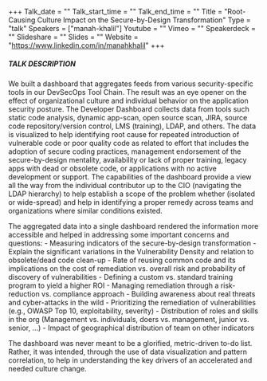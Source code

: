 +++
Talk_date = ""
Talk_start_time = ""
Talk_end_time = ""
Title = "Root-Causing Culture Impact on the Secure-by-Design Transformation"
Type = "talk"
Speakers = ["manah-khalil"]
Youtube = ""
Vimeo = ""
Speakerdeck = ""
Slideshare = ""
Slides = ""
Website = "https://www.linkedin.com/in/manahkhalil"
+++

##### TALK DESCRIPTION

We built a dashboard that aggregates feeds from various security-specific tools in our DevSecOps Tool Chain. The result was an eye opener on the effect of organizational culture and individual behavior on the application security posture. The Developer Dashboard collects data from tools such static code analysis, dynamic app-scan, open source scan, JIRA, source code repository/version control, LMS (training), LDAP, and others. The data is visualized to help identifying root cause for repeated introduction of vulnerable code or poor quality code as related to effort that includes the adoption of secure coding practices, management endorsement of the secure-by-design mentality, availability or lack of proper training, legacy apps with dead or obsolete code, or applications with no active development or support. The capabilities of the dashboard provide a view all the way from the individual contributor up to the CIO (navigating the LDAP hierarchy) to help establish a scope of the problem whether (isolated or wide-spread) and help in identifying a proper remedy across teams and organizations where similar conditions existed.

The aggregated data into a single dashboard rendered the information more accessible and helped in addressing some important concerns and questions: - Measuring indicators of the secure-by-design transformation - Explain the significant variations in the Vulnerability Density and relation to obsolete/dead code clean-up - Rate of reusing common code and its implications on the cost of remediation vs. overall risk and probability of discovery of vulnerabilities - Defining a custom vs. standard training program to yield a higher ROI - Managing remediation through a risk-reduction vs. compliance approach - Building awareness about real threats and cyber-attacks in the wild - Prioritizing the remediation of vulnerabilities (e.g., OWASP Top 10, exploitability, severity) - Distribution of roles and skills in the org (Management vs. individuals, doers vs. management, junior vs. senior, …) - Impact of geographical distribution of team on other indicators

The dashboard was never meant to be a glorified, metric-driven to-do list. Rather, it was intended, through the use of data visualization and pattern correlation, to help in understanding the key drivers of an accelerated and needed culture change.